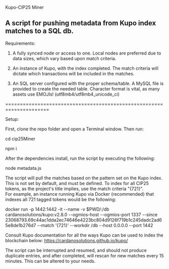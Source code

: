 Kupo-CIP25 Miner

A script for pushing metadata from Kupo index matches to a SQL db.
------------------------------------------------------------------

Requirements:

1. A fully synced node or access to one.  Local nodes are preferred
   due to data sizes, which vary based upon match criteria.

2. An instance of Kupo, with the index completed.  The match criteria
   will dictate which transactions will be included in the matches.

3. An SQL server configured with the proper schema/table.  A MySQL file
   is provided to create the needed table.  Character format is vital,
   as many assets use EMOJIs!  (utf8mb4/utf8mb4_unicode_ci)


=====================================================================

Setup:

First, clone the repo folder and open a Terminal window.  Then run:


cd cip25Miner 

npm i


After the dependencies install, run the script by executing the following:


node metadata.js


The script will pull the matches based on the pattern set on the Kupo index. 
This is not set by default, and must be defined. To index for all CIP25 
tokens, as the project's title implies, use the match criteria "{721}".  
For example, an instance running Kupo via Docker (recommended) that indexes
all 721 tagged tokens would be the following:

docker run -p 1442:1442 -it --name <containerNameHere> -v $PWD/<dbFolderName>:/db  cardanosolutions/kupo:v2.8.0 --ogmios-host <ogmiosIpAddress> --ogmios-port 1337 --since 23068793.69c44ac1dda2ec74646e4223bc804d9126f719b1c245dadc2ad65e8de1b276d7
 --match '{721}' --workdir /db --host 0.0.0.0 --port 1442

Consult Kupo documentation for all the ways Kupo can be used to index the blockchain below:
https://cardanosolutions.github.io/kupo/


The script can be interrupted and resumed, and should not produce duplicate entries, and after completed, will rescan for new matches every 15 minutes.  This can be altered to your needs.
